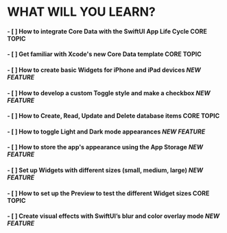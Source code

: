 # WHAT WILL YOU LEARN?

#### - [ ] How to integrate Core Data with the SwiftUI App Life Cycle CORE TOPIC
#### - [ ] Get familiar with Xcode's new Core Data template CORE TOPIC
#### - [ ] How to create basic Widgets for iPhone and iPad devices *NEW FEATURE*
#### - [ ] How to develop a custom Toggle style and make a checkbox *NEW FEATURE*
#### - [ ] How to Create, Read, Update and Delete database items CORE TOPIC
#### - [ ] How to toggle Light and Dark mode appearances *NEW FEATURE*
#### - [ ] How to store the app's appearance using the App Storage *NEW FEATURE*
#### - [ ] Set up Widgets with different sizes (small, medium, large) *NEW FEATURE*
#### - [ ] How to set up the Preview to test the different Widget sizes CORE TOPIC
#### - [ ] Create visual effects with SwiftUI’s blur and color overlay mode *NEW FEATURE*
